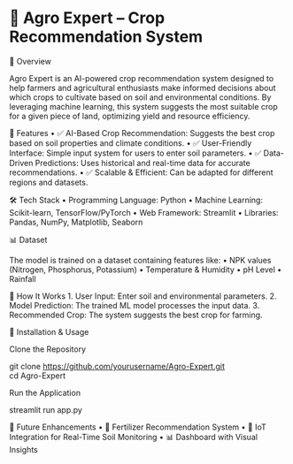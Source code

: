 

# 🌾 Agro Expert – Crop Recommendation System

📌 Overview

Agro Expert is an AI-powered crop recommendation system designed to help farmers and agricultural enthusiasts make informed decisions about which crops to cultivate based on soil and environmental conditions. By leveraging machine learning, this system suggests the most suitable crop for a given piece of land, optimizing yield and resource efficiency.

🚀 Features
	•	✅ AI-Based Crop Recommendation: Suggests the best crop based on soil properties and climate conditions.
	•	✅ User-Friendly Interface: Simple input system for users to enter soil parameters.
	•	✅ Data-Driven Predictions: Uses historical and real-time data for accurate recommendations.
	•	✅ Scalable & Efficient: Can be adapted for different regions and datasets.

🛠️ Tech Stack
	•	Programming Language: Python
	•	Machine Learning: Scikit-learn, TensorFlow/PyTorch
	•	Web Framework: Streamlit
	•	Libraries: Pandas, NumPy, Matplotlib, Seaborn

📊 Dataset

The model is trained on a dataset containing features like:
	•	NPK values (Nitrogen, Phosphorus, Potassium)
	•	Temperature & Humidity
	•	pH Level
	•	Rainfall

🎯 How It Works
	1.	User Input: Enter soil and environmental parameters.
	2.	Model Prediction: The trained ML model processes the input data.
	3.	Recommended Crop: The system suggests the best crop for farming.

🔧 Installation & Usage

Clone the Repository

git clone https://github.com/yourusername/Agro-Expert.git  
cd Agro-Expert

  

Run the Application

streamlit run app.py  
  

📌 Future Enhancements
	•	🌱 Fertilizer Recommendation System
	•	📡 IoT Integration for Real-Time Soil Monitoring
	•	📊 Dashboard with Visual Insights

